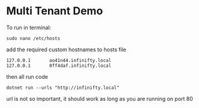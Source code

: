 # Multi Tenant Demo

To run in terminal: 

```
sudo nano /etc/hosts
```

add the required custom hostnames to hosts file

```
127.0.0.1       ao41n44.infinifty.local
127.0.0.1       0ff4daf.infinifty.local
```

then all run code

```
dotnet run --urls "http://infinifty.local"
```

url is not so important, it should work as long as you are running on port 80